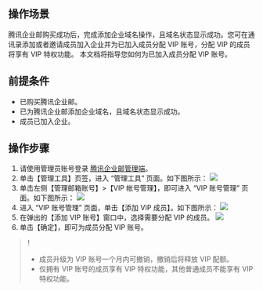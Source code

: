 
## 操作场景
腾讯企业邮购买成功后，完成添加企业域名操作，且域名状态显示成功。您可在通讯录添加或者邀请成员加入企业并为已加入成员分配 VIP 账号，分配 VIP 的成员将享有 VIP 特权功能。
本文档将指导您如何为已加入成员分配 VIP 账号。

## 前提条件
- 已购买腾讯企业邮。
- 已为腾讯企业邮添加企业域名，且域名状态显示成功。
- 成员已加入企业。

## 操作步骤
1. 请使用管理员账号登录 [腾讯企业邮管理端](https://exmail.qq.com/login)。
2. 单击【管理工具】页签，进入 “管理工具” 页面。如下图所示：
![](https://main.qcloudimg.com/raw/d6d50b0c908a1f1347d56161e42ec5ab.png)
3. 单击左侧【管理邮箱账号】>【VIP 帐号管理】，即可进入 “VIP 账号管理” 页面。如下图所示：
![](https://main.qcloudimg.com/raw/06e612850b1cf117a2a2ba6182c7a89e.png)
4. 进入 “VIP 账号管理” 页面，单击【添加 VIP 成员】。如下图所示：
![](https://main.qcloudimg.com/raw/d1798b7794c6b686b325ef02c95ed427.png)
5. 在弹出的【添加 VIP 账号】窗口中，选择需要分配 VIP 的成员。
![](https://main.qcloudimg.com/raw/266d86d44851e461a4d9c9a56f20a182.png)
6. 单击【确定】，即可为成员分配 VIP 账号。

>!
>- 成员升级为 VIP 账号一个月内可撤销，撤销后将释放 VIP 配额。
>- 仅拥有 VIP 账号的成员享有 VIP 特权功能，其他普通成员不能享有 VIP 特权功能。
